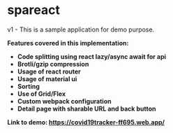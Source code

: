 # spareact
v1 - This is a sample application for demo purpose. 

<b>Features covered in this implementation:<b>
<ul>
<li>Code splitting using react lazy/async await for api</li>
<li>Brotli/gzip compression</li>
<li>Usage of react router</li>
<li>Usage of material ui</li>
<li>Sorting</li>
<li>Use of Grid/Flex</li>
<li>Custom webpack configuration</li>
<li>Detail page with sharable URL and back button</li>
  </ul>

Link to demo: https://covid19tracker-ff695.web.app/
